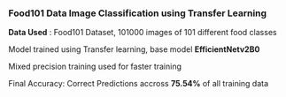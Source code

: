 ### **Food101 Data Image Classification using Transfer Learning**

**Data Used** : Food101 Dataset, 101000 images of 101 different food classes

Model trained using Transfer learning, base model **EfficientNetv2B0**

Mixed precision training used for faster training

Final Accuracy: Correct Predictions accross **75.54%** of all training data
